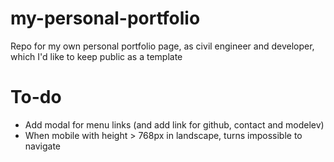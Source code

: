 # my-personal-portfolio
Repo for my own personal portfolio page, as civil engineer and developer, which I'd like to keep public as a template

# To-do
- Add modal for menu links (and add link for github, contact and modelev)
- When mobile with height > 768px in landscape, turns impossible to navigate